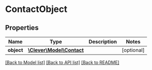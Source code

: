 # ContactObject

## Properties
Name | Type | Description | Notes
------------ | ------------- | ------------- | -------------
**object** | [**\Clever\Model\Contact**](Contact.md) |  | [optional] 

[[Back to Model list]](../README.md#documentation-for-models) [[Back to API list]](../README.md#documentation-for-api-endpoints) [[Back to README]](../README.md)


